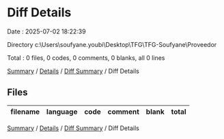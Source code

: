 # Diff Details

Date : 2025-07-02 18:22:39

Directory c:\\Users\\soufyane.youbi\\Desktop\\TFG\\TFG-Soufyane\\Proveedor

Total : 0 files,  0 codes, 0 comments, 0 blanks, all 0 lines

[Summary](results.md) / [Details](details.md) / [Diff Summary](diff.md) / Diff Details

## Files
| filename | language | code | comment | blank | total |
| :--- | :--- | ---: | ---: | ---: | ---: |

[Summary](results.md) / [Details](details.md) / [Diff Summary](diff.md) / Diff Details